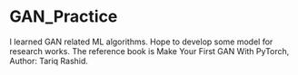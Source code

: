 # GAN_Practice
I learned GAN related ML algorithms.
Hope to develop some model for research works.
The reference book is Make Your First GAN With PyTorch, Author: Tariq Rashid.
